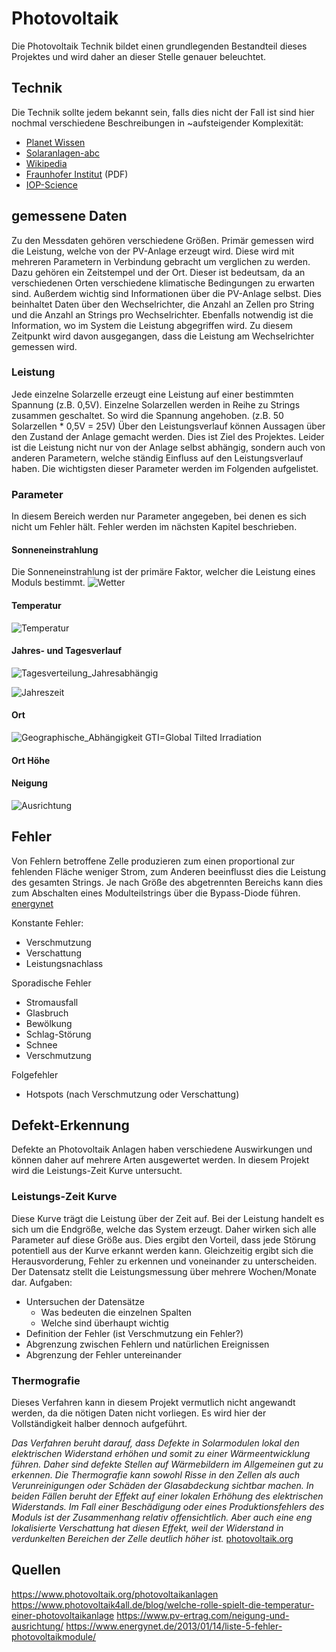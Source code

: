 # Photovoltaik
Die Photovoltaik Technik bildet einen grundlegenden Bestandteil dieses Projektes und wird daher an dieser Stelle genauer beleuchtet.

## Technik
Die Technik sollte jedem bekannt sein, falls dies nicht der Fall ist sind hier nochmal verschiedene Beschreibungen in ~aufsteigender Komplexität:

- [Planet Wissen](https://www.planet-wissen.de/technik/energie/solarenergie/index.html)
- [Solaranlagen-abc](https://www.solaranlagen-abc.de/funktion-photovoltaik/)
- [Wikipedia](https://de.wikipedia.org/wiki/Photovoltaik)
- [Fraunhofer Institut](https://www.ise.fraunhofer.de/content/dam/ise/de/documents/publications/studies/Photovoltaics-Report.pdf) (PDF)
- [IOP-Science](https://iopscience.iop.org/article/10.1088/1361-6463/ab9c6a/pdf)

## gemessene Daten
Zu den Messdaten gehören verschiedene Größen. Primär gemessen wird die Leistung, welche von der PV-Anlage erzeugt wird. Diese wird mit mehreren Parametern in Verbindung gebracht um verglichen zu werden. Dazu gehören ein Zeitstempel und der Ort. Dieser ist bedeutsam, da an verschiedenen Orten verschiedene klimatische Bedingungen zu erwarten sind. Außerdem wichtig sind Informationen über die PV-Anlage selbst. Dies beinhaltet Daten über den Wechselrichter, die Anzahl an Zellen pro String und die Anzahl an Strings pro Wechselrichter. Ebenfalls notwendig ist die Information, wo im System die Leistung abgegriffen wird. Zu diesem Zeitpunkt wird davon ausgegangen, dass die Leistung am Wechselrichter gemessen wird.

### Leistung
Jede einzelne Solarzelle erzeugt eine Leistung auf einer bestimmten Spannung (z.B. 0,5V). Einzelne Solarzellen werden in Reihe zu Strings zusammen geschaltet. So wird die Spannung angehoben. (z.B. 50 Solarzellen * 0,5V = 25V) Über den Leistungsverlauf können Aussagen über den Zustand der Anlage gemacht werden. Dies ist Ziel des Projektes. Leider ist die Leistung nicht nur von der Anlage selbst abhängig, sondern auch von anderen Parametern, welche ständig Einfluss auf den Leistungsverlauf haben. Die wichtigsten dieser Parameter werden im Folgenden aufgelistet.

### Parameter
In diesem Bereich werden nur Parameter angegeben, bei denen es sich nicht um Fehler hält. Fehler werden im nächsten Kapitel beschrieben.

#### Sonneneinstrahlung
Die Sonneneinstrahlung ist der primäre Faktor, welcher die Leistung eines Moduls bestimmt.
![Wetter](./Images/P_T_Wetter.jpg "Auswirkung der Sonneneinstrahlung")

#### Temperatur
![Temperatur](./Images/Temp_Auswirkung.jpg "Auswirkung der Temperatur auf die Leistungserzeugung")

#### Jahres- und Tagesverlauf

![Tagesverteilung_Jahresabhängig](./Images/P_T_Jahresverteilung.jpg "Verteilung der Leistung über verschiedenen Tagen im Jahr")

![Jahreszeit](./Images/P_T_Jahreszeit.jpg "Verteilung der Leistung über einem Jahr")

#### Ort
![Geographische_Abhängigkeit](./Images/geographical_component.png "Energy Pay-Back Time of Silicon PV Rooftop Systems")
GTI=Global Tilted Irradiation

#### Ort Höhe

#### Neigung

![Ausrichtung](ausrichtung_neigung.jpg "Auswirkung der Neigung auf den Leistungsertrag")

## Fehler

Von Fehlern betroffene Zelle produzieren zum einen proportional zur fehlenden Fläche weniger Strom, zum Anderen beeinflusst dies die Leistung des gesamten Strings. Je nach Größe des abgetrennten Bereichs kann dies zum Abschalten eines Modulteilstrings über die Bypass-Diode führen. [energynet](https://www.energynet.de/2013/01/14/liste-5-fehler-photovoltaikmodule/)

Konstante Fehler:
- Verschmutzung
- Verschattung
- Leistungsnachlass

Sporadische Fehler
- Stromausfall
- Glasbruch
- Bewölkung
- Schlag-Störung
- Schnee
- Verschmutzung

Folgefehler
- Hotspots (nach Verschmutzung oder Verschattung)

## Defekt-Erkennung
Defekte an Photovoltaik Anlagen haben verschiedene Auswirkungen und können daher auf mehrere Arten ausgewertet werden. In diesem Projekt wird die Leistungs-Zeit Kurve untersucht.

### Leistungs-Zeit Kurve
Diese Kurve trägt die Leistung über der Zeit auf. Bei der Leistung handelt es sich um die Endgröße, welche das System erzeugt. Daher wirken sich alle Parameter auf diese Größe aus. Dies ergibt den Vorteil, dass jede Störung potentiell aus der Kurve erkannt werden kann. Gleichzeitig ergibt sich die Herausvorderung, Fehler zu erkennen und voneinander zu unterscheiden. Der Datensatz stellt die Leistungsmessung über mehrere Wochen/Monate dar.
Aufgaben:
- Untersuchen der Datensätze
  - Was bedeuten die einzelnen Spalten
  - Welche sind überhaupt wichtig
- Definition der Fehler (ist Verschmutzung ein Fehler?)
- Abgrenzung zwischen Fehlern und natürlichen Ereignissen
- Abgrenzung der Fehler untereinander

### Thermografie
Dieses Verfahren kann in diesem Projekt vermutlich nicht angewandt werden, da die nötigen Daten nicht vorliegen. Es wird hier der Vollständigkeit halber dennoch aufgeführt.

*Das Verfahren beruht darauf, dass Defekte in Solarmodulen lokal den elektrischen Widerstand erhöhen und somit zu einer Wärmeentwicklung führen. Daher sind defekte Stellen auf Wärmebildern im Allgemeinen gut zu erkennen.
Die Thermografie kann sowohl Risse in den Zellen als auch Verunreinigungen oder Schäden der Glasabdeckung sichtbar machen. In beiden Fällen beruht der Effekt auf einer lokalen Erhöhung des elektrischen Widerstands. Im Fall einer Beschädigung oder eines Produktionsfehlers des Moduls ist der Zusammenhang relativ offensichtlich. Aber auch eine eng lokalisierte Verschattung hat diesen Effekt, weil der Widerstand in verdunkelten Bereichen der Zelle deutlich höher ist.* [photovoltaik.org](https://www.photovoltaik.org/photovoltaikanlagen)

## Quellen

https://www.photovoltaik.org/photovoltaikanlagen
https://www.photovoltaik4all.de/blog/welche-rolle-spielt-die-temperatur-einer-photovoltaikanlage
https://www.pv-ertrag.com/neigung-und-ausrichtung/
https://www.energynet.de/2013/01/14/liste-5-fehler-photovoltaikmodule/